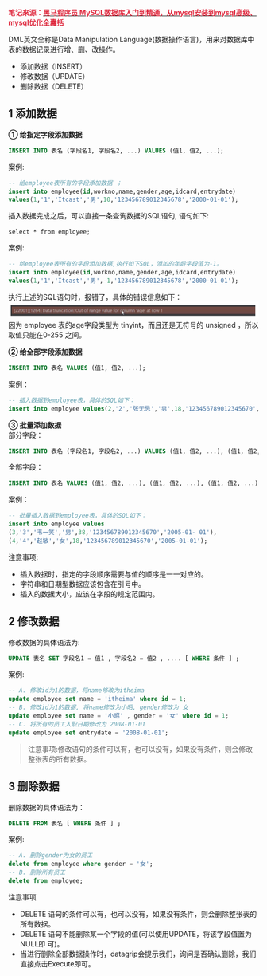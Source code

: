 **<font style="color:#DF2A3F;">笔记来源：</font>**[**<font style="color:#DF2A3F;">黑马程序员 MySQL数据库入门到精通，从mysql安装到mysql高级、mysql优化全囊括</font>**](https://www.bilibili.com/video/BV1Kr4y1i7ru/?spm_id_from=333.337.search-card.all.click&vd_source=e8046ccbdc793e09a75eb61fe8e84a30)



DML英文全称是Data Manipulation Language(数据操作语言)，用来对数据库中表的数据记录进行增、删、改操作。

+ 添加数据（INSERT）
+ 修改数据（UPDATE）
+ 删除数据（DELETE）



## 1 添加数据
**① 给指定字段添加数据**

```sql
INSERT INTO 表名 (字段名1, 字段名2, ...) VALUES (值1, 值2, ...);
```

案例:

```sql
-- 给employee表所有的字段添加数据 ；
insert into employee(id,workno,name,gender,age,idcard,entrydate) 
values(1,'1','Itcast','男',10,'123456789012345678','2000-01-01');
```



插入数据完成之后，可以直接一条查询数据的SQL语句, 语句如下:

```plsql
select * from employee;
```



案例:

```sql
-- 给employee表所有的字段添加数据,执行如下SQL，添加的年龄字段值为-1。
insert into employee(id,workno,name,gender,age,idcard,entrydate) 
values(1,'1','Itcast','男',-1,'123456789012345678','2000-01-01');
```

执行上述的SQL语句时，报错了，具体的错误信息如下：  
![](images/17.png)  
因为 employee 表的age字段类型为 tinyint，而且还是无符号的 unsigned ，所以取值只能在0-255 之间。

  
 **② 给全部字段添加数据**

```sql
INSERT INTO 表名 VALUES (值1, 值2, ...);
```

案例：

```sql
-- 插入数据到employee表，具体的SQL如下：
insert into employee values(2,'2','张无忌','男',18,'123456789012345670','2005-01- 01');
```



**③ 批量添加数据**  
部分字段：

```sql
INSERT INTO 表名 (字段名1, 字段名2, ...) VALUES (值1, 值2, ...), (值1, 值2, ...), (值 1, 值2, ...) ;
```

  
全部字段：

```sql
INSERT INTO 表名 VALUES (值1, 值2, ...), (值1, 值2, ...), (值1, 值2, ...) ;
```

  
案例：

```sql
-- 批量插入数据到employee表，具体的SQL如下：
insert into employee values
(3,'3','韦一笑','男',38,'123456789012345670','2005-01- 01'),
(4,'4','赵敏','女',18,'123456789012345670','2005-01-01');
```

注意事项:

+ 插入数据时，指定的字段顺序需要与值的顺序是一一对应的。
+ 字符串和日期型数据应该包含在引号中。
+ 插入的数据大小，应该在字段的规定范围内。



## 2 修改数据
修改数据的具体语法为:

```sql
UPDATE 表名 SET 字段名1 = 值1 , 字段名2 = 值2 , .... [ WHERE 条件 ] ;
```

案例:

```sql
-- A. 修改id为1的数据，将name修改为itheima
update employee set name = 'itheima' where id = 1;
-- B. 修改id为1的数据, 将name修改为小昭, gender修改为 女
update employee set name = '小昭' , gender = '女' where id = 1;
-- C. 将所有的员工入职日期修改为 2008-01-01
update employee set entrydate = '2008-01-01';
```

> 注意事项:修改语句的条件可以有，也可以没有，如果没有条件，则会修改整张表的所有数据。
>



## 3 删除数据
删除数据的具体语法为：

```sql
DELETE FROM 表名 [ WHERE 条件 ] ;
```

案例:

```sql
-- A. 删除gender为女的员工
delete from employee where gender = '女';
-- B. 删除所有员工
delete from employee;
```

注意事项

+ DELETE 语句的条件可以有，也可以没有，如果没有条件，则会删除整张表的所有数据。
+ DELETE 语句不能删除某一个字段的值(可以使用UPDATE，将该字段值置为NULL即 可)。
+ 当进行删除全部数据操作时，datagrip会提示我们，询问是否确认删除，我们直接点击Execute即可。



